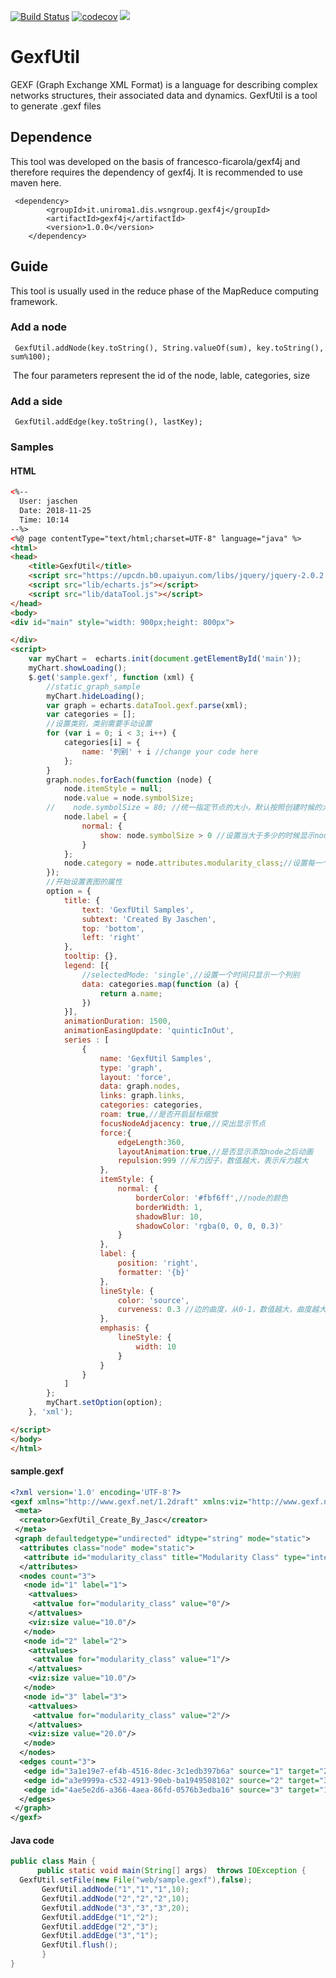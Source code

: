 [![Build Status](https://travis-ci.org/Jaschenn/GexfUtil.svg?branch=master)](https://travis-ci.org/Jaschenn/GexfUtil)
[![codecov](https://codecov.io/gh/Jaschenn/GexfUtil/branch/master/graph/badge.svg)](https://codecov.io/gh/Jaschenn/GexfUtil)
![](https://img.shields.io/hexpm/l/plug.svg)

# GexfUtil
GEXF (Graph Exchange XML Format) is a language for describing complex networks structures, their associated data and dynamics. GexfUtil is a tool to generate .gexf files 
## Dependence
This tool was developed on the basis of francesco-ficarola/gexf4j and therefore requires the dependency of gexf4j.
It is recommended to use maven here.
```
 <dependency>
        <groupId>it.uniroma1.dis.wsngroup.gexf4j</groupId>
        <artifactId>gexf4j</artifactId>
        <version>1.0.0</version>
    </dependency>
```

## Guide
This tool is usually used in the reduce phase of the MapReduce computing framework.

### Add a node
```
 GexfUtil.addNode(key.toString(), String.valueOf(sum), key.toString(), sum%100);
```
 The four parameters represent the id of the node, lable, categories, size
### Add a side

```
 GexfUtil.addEdge(key.toString(), lastKey);
```
### Samples
#### HTML
```html
<%--
  User: jaschen
  Date: 2018-11-25
  Time: 10:14
--%>
<%@ page contentType="text/html;charset=UTF-8" language="java" %>
<html>
<head>
    <title>GexfUtil</title>
    <script src="https://upcdn.b0.upaiyun.com/libs/jquery/jquery-2.0.2.min.js"></script>
    <script src="lib/echarts.js"></script>
    <script src="lib/dataTool.js"></script>
</head>
<body>
<div id="main" style="width: 900px;height: 800px">

</div>
<script>
    var myChart =  echarts.init(document.getElementById('main'));
    myChart.showLoading();
    $.get('sample.gexf', function (xml) {
        //static_graph_sample
        myChart.hideLoading();
        var graph = echarts.dataTool.gexf.parse(xml);
        var categories = [];
        //设置类别，类别需要手动设置
        for (var i = 0; i < 3; i++) {
            categories[i] = {
                name: '列别' + i //change your code here
            };
        }
        graph.nodes.forEach(function (node) {
            node.itemStyle = null;
            node.value = node.symbolSize;
        //    node.symbolSize = 80; //统一指定节点的大小，默认按照创建时候的大小进行显示
            node.label = {
                normal: {
                    show: node.symbolSize > 0 //设置当大于多少的时候显示node的label
                }
            };
            node.category = node.attributes.modularity_class;//设置每一个node的类别，这里的modularity_class要与gexf文件中的一致
        });
        //开始设置表图的属性
        option = {
            title: {
                text: 'GexfUtil Samples',
                subtext: 'Created By Jaschen',
                top: 'bottom',
                left: 'right'
            },
            tooltip: {},
            legend: [{
                //selectedMode: 'single',//设置一个时间只显示一个列别
                data: categories.map(function (a) {
                    return a.name;
                })
            }],
            animationDuration: 1500,
            animationEasingUpdate: 'quinticInOut',
            series : [
                {
                    name: 'GexfUtil Samples',
                    type: 'graph',
                    layout: 'force',
                    data: graph.nodes,
                    links: graph.links,
                    categories: categories,
                    roam: true,//是否开启鼠标缩放
                    focusNodeAdjacency: true,//突出显示节点
                    force:{
                        edgeLength:360,
                        layoutAnimation:true,//是否显示添加node之后动画
                        repulsion:999 //斥力因子，数值越大，表示斥力越大
                    },
                    itemStyle: {
                        normal: {
                            borderColor: '#fbf6ff',//node的颜色
                            borderWidth: 1,
                            shadowBlur: 10,
                            shadowColor: 'rgba(0, 0, 0, 0.3)'
                        }
                    },
                    label: {
                        position: 'right',
                        formatter: '{b}'
                    },
                    lineStyle: {
                        color: 'source',
                        curveness: 0.3 //边的曲度，从0-1，数值越大，曲度越大。
                    },
                    emphasis: {
                        lineStyle: {
                            width: 10
                        }
                    }
                }
            ]
        };
        myChart.setOption(option);
    }, 'xml');

</script>
</body>
</html>

```
#### sample.gexf
```xml
<?xml version='1.0' encoding='UTF-8'?>
<gexf xmlns="http://www.gexf.net/1.2draft" xmlns:viz="http://www.gexf.net/1.2draft/viz" version="1.2">
 <meta>
  <creator>GexfUtil_Create_By_Jasc</creator>
 </meta>
 <graph defaultedgetype="undirected" idtype="string" mode="static">
  <attributes class="node" mode="static">
   <attribute id="modularity_class" title="Modularity Class" type="integer"/>
  </attributes>
  <nodes count="3">
   <node id="1" label="1">
    <attvalues>
     <attvalue for="modularity_class" value="0"/>
    </attvalues>
    <viz:size value="10.0"/>
   </node>
   <node id="2" label="2">
    <attvalues>
     <attvalue for="modularity_class" value="1"/>
    </attvalues>
    <viz:size value="10.0"/>
   </node>
   <node id="3" label="3">
    <attvalues>
     <attvalue for="modularity_class" value="2"/>
    </attvalues>
    <viz:size value="20.0"/>
   </node>
  </nodes>
  <edges count="3">
   <edge id="3a1e19e7-ef4b-4516-8dec-3c1edb397b6a" source="1" target="2" type="undirected"/>
   <edge id="a3e9999a-c532-4913-90eb-ba1949508102" source="2" target="3" type="undirected"/>
   <edge id="4ae5e2d6-a366-4aea-86fd-0576b3edba16" source="3" target="1" type="undirected"/>
  </edges>
 </graph>
</gexf>
```
#### Java code 
```java
public class Main {
      public static void main(String[] args)  throws IOException {
  GexfUtil.setFile(new File("web/sample.gexf"),false);
       GexfUtil.addNode("1","1","1",10);
       GexfUtil.addNode("2","2","2",10);
       GexfUtil.addNode("3","3","3",20);
       GexfUtil.addEdge("1","2");
       GexfUtil.addEdge("2","3");
       GexfUtil.addEdge("3","1");
       GexfUtil.flush();
       }
}
```